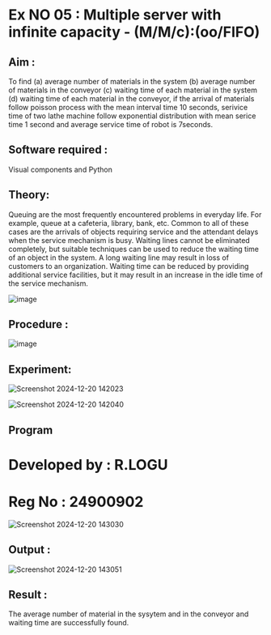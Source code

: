# Ex NO 05 : Multiple server with infinite capacity - (M/M/c):(oo/FIFO)
## Aim :
To find (a) average number of materials in the system (b) average number of materials in the conveyor (c) waiting time of each material in the system (d) waiting time of each material in the conveyor, if the arrival  of materials follow poisson process with the mean interval time 10 seconds, serivice time of two lathe machine follow exponential distribution with mean serice time 1 second and average service time of robot is 7seconds.

## Software required :
Visual components and Python

## Theory:
Queuing are the most frequently encountered problems in everyday life. For example, queue at a cafeteria, library, bank, etc. Common to all of these cases are the arrivals of objects requiring service and the attendant delays when the service mechanism is busy. Waiting lines cannot be eliminated completely, but suitable techniques can be used to reduce the waiting time of an object in the system. A long waiting line may result in loss of customers to an organization. Waiting time can be reduced by providing additional service facilities, but it may result in an increase in the idle time of the service mechanism.

![image](https://user-images.githubusercontent.com/103921593/203238035-1c8109bc-cbf2-4c77-baea-c5b682a752ef.png)

## Procedure :

![image](https://user-images.githubusercontent.com/103921593/203238265-176740b0-eae2-4772-90be-5449869ac9b0.png)




## Experiment:
![Screenshot 2024-12-20 142023](https://github.com/user-attachments/assets/15566f17-7ad3-4909-9894-efa47f42df26)

![Screenshot 2024-12-20 142040](https://github.com/user-attachments/assets/ac2629a7-7f48-4596-8ac0-da9be8ee1497)


## Program
# Developed by : R.LOGU
# Reg No : 24900902
![Screenshot 2024-12-20 143030](https://github.com/user-attachments/assets/02c2c678-d068-4e7a-ab64-3596759e4de0)


## Output :

![Screenshot 2024-12-20 143051](https://github.com/user-attachments/assets/d7bd6870-5300-4aa4-be29-1f5c7267b457)


## Result : 
The average number of material in the sysytem and in the conveyor and waiting time are successfully found.

